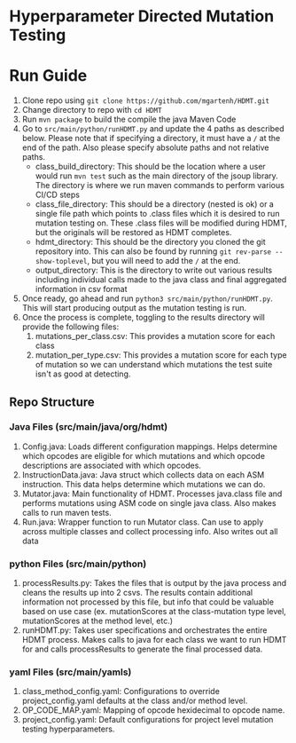# Hyperparameter Directed Mutation Testing

# Run Guide
1. Clone repo using `git clone https://github.com/mgartenh/HDMT.git`
2. Change directory to repo with `cd HDMT`
3. Run `mvn package` to build the compile the java Maven Code
4. Go to `src/main/python/runHDMT.py` and update the 4 paths as described below. Please note that if specifying a directory, it must have a `/` at the end of the path. Also please specify absolute paths and not relative paths.
    - class_build_directory: This should be the location where a user would run `mvn test` such as the main directory of the jsoup library. The directory is where we run maven commands to perform various CI/CD steps
    - class_file_directory: This should be a directory (nested is ok) or a single file path which points to .class files which it is desired to run mutation testing on. These .class files will be modified during HDMT, but the originals will be restored as HDMT completes.
    - hdmt_directory: This should be the directory you cloned the git repository into. This can also be found by running `git rev-parse --show-toplevel`, but you will need to add the `/` at the end.
    - output_directory: This is the directory to write out various results including individual calls made to the java class and final aggregated information in csv format
5. Once ready, go ahead and run `python3 src/main/python/runHDMT.py`. This will start producing output as the mutation testing is run.
6. Once the process is complete, toggling to the results directory will provide the following files:
    1. mutations_per_class.csv: This provides a mutation score for each class
    2. mutation_per_type.csv: This provides a mutation score for each type of mutation so we can understand which mutations the test suite isn't as good at detecting.

## Repo Structure

### Java Files (src/main/java/org/hdmt)
1. Config.java: Loads different configuration mappings. Helps determine which opcodes are eligible for which mutations and which opcode descriptions are associated with which opcodes.
2. InstructionData.java: Java struct which collects data on each ASM instruction. This data helps determine which mutations we can do.
3. Mutator.java: Main functionality of HDMT. Processes java.class file and performs mutations using ASM code on single java class. Also makes calls to run maven tests.
4. Run.java: Wrapper function to run Mutator class. Can use to apply across multiple classes and collect processing info. Also writes out all data

### python Files (src/main/python)
1. processResults.py: Takes the files that is output by the java process and cleans the results up into 2 csvs. The results contain additional information not processed by this file, but info that could be valuable based on use case (ex. mutationScores at the class-mutation type level, mutationScores at the method level, etc.)
2. runHDMT.py: Takes user specifications and orchestrates the entire HDMT process. Makes calls to java for each class we want to run HDMT for and calls processResults to generate the final processed data.

### yaml Files (src/main/yamls)
1. class_method_config.yaml: Configurations to override project_config.yaml defaults at the class and/or method level.
2. OP_CODE_MAP.yaml: Mapping of opcode hexidecimal to opcode name.
3. project_config.yaml: Default configurations for project level mutation testing hyperparameters.